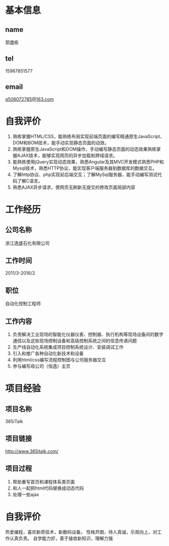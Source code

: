 # 基本信息
## name
郭盛栋
## tel
15967851577
## email
q506072785@163.com

# 自我评价

1. 熟练掌握HTML/CSS，能熟练布局实现前端页面的编写精通原生JavaScript、DOM和BOM技术，能手动实现静态页面的动效。
2. 熟练掌握原生JavaScript和DOM操作，手动编写静态页面的动态效果熟练掌握AJAX技术，能够实现网页的异步加载和跨域请求。
3. 能熟练使用jQuery实现动态效果，熟悉Angular及其MVC开发模式熟悉PHP和Mysql技术，熟悉HTTP协议，能实现客户端服务器到数据库的数据交互。
4. 了解http协议、php实现前后端交互；了解MySql服务器，能手动编写测试代码了解C语言。 
5. 熟悉AJAX异步请求，使网页无刷新无提交的修改页面局部内容

# 工作经历

## 公司名称
浙江逸盛石化有限公司 
## 工作时间 
2011/3-2016/2
## 职位
自动化控制工程师                               
## 工作内容
1. 负责解决工业现场的智能化仪器仪表、控制器、执行机构等现场设备间的数字通信以及这些现场控制设备和高级控制系统之间的信息传递问题
2. 生产线自动化系统集成项目控制系统设计、安装调试工作
3. 引入和推广各种自动化新技术和设备
4. 利用html/css编写流程控制图与公司服务器交互
5. 参与编写母公司（恒逸）主页

# 项目经验

## 项目名称
365iTalk  
## 项目链接
http://www.365italk.com/  
## 项目过程

1. 帮助重写首页和课程体系类页面 
2. 和人一起把html代码替换成动态代码 
3. 处理一些ajax

# 自我评价

热爱编程，喜欢新奇技术，新数码设备。
性格开朗，待人真诚，乐观向上，对工作认真负责。
自学能力好，善于接收新知识，理解力强
